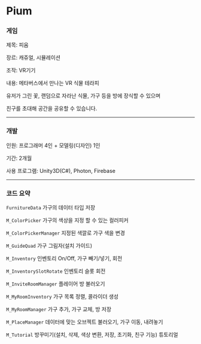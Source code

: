 # Pium

### 게임

제목: 피움

장르: 캐쥬얼, 시뮬레이션

조작: VR기기

내용: 메타버스에서 만나는 VR 식물 테라피

유저가 그린 꽃,  랜덤으로 자라난 식물,  가구 등을 방에 장식할 수 있으며

친구를 초대해 공간을 공유할 수 있습니다.

---

### 개발

인원: 프로그래머 4인 + 모델링(디자인) 1인

기간: 2개월

사용 프로그램:  Unity3D(C#), Photon, Firebase

---
### 코드 요약

`FurnitureData` 가구의 데이터 타입 저장

`M_ColorPicker` 가구의 색상을 지정 할 수 있는 컬러피커

`M_ColorPickerManager` 지정된 색깔로 가구 색을 변경

`M_GuideQuad` 가구 그림자(설치 가이드)

`M_Inventory` 인벤토리 On/Off, 가구 빼기/넣기, 회전

`M_InventorySlotRotate` 인벤토리 슬롯 회전

`M_InviteRoomManager` 플레이어 방 불러오기

`M_MyRoomInventory` 가구 목록 정렬, 콜라이더 생성

`M_MyRoomManager` 가구 추가, 가구 교체, 방 저장

`M_PlaceManager` 데이터에 맞는 오브젝트 불러오기, 가구 이동, 내려놓기

`M_Tutorial` 방꾸미기(설치, 삭제, 색상 변환, 저장, 초기화, 친구 기능) 튜토리얼
